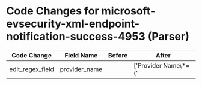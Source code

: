 # Code Changes for microsoft-evsecurity-xml-endpoint-notification-success-4953 (Parser)

| Code Change | Field Name | Before | After |
|-------------|------------|--------|-------|
| edit_regex_field | provider_name |  | ['Provider Name\\*=(\'|")({provider_name}[^\\'"]+)'] |
